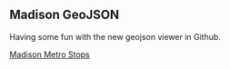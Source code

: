 ## Madison GeoJSON

Having some fun with the new geojson viewer in Github.

[Madison Metro Stops](madison-metro-stops.geojson)
